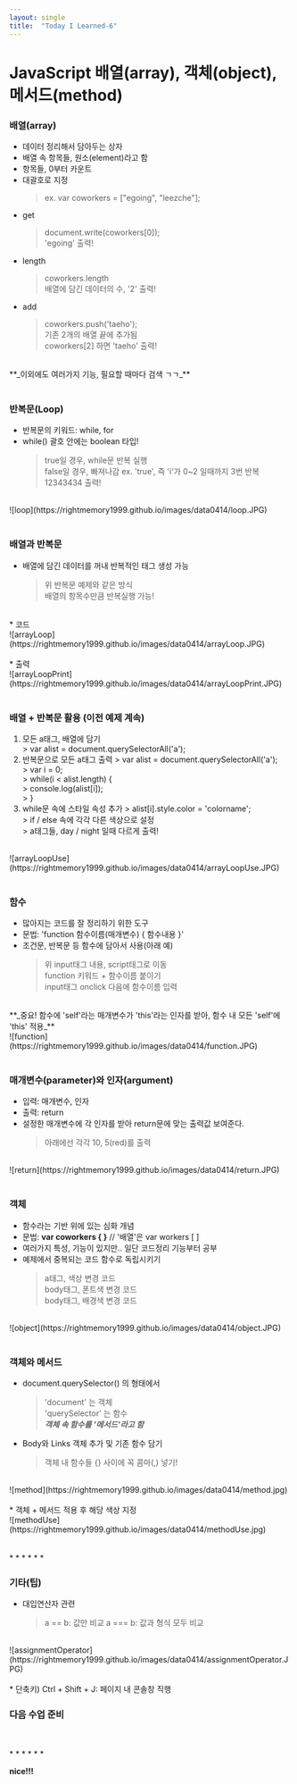 ```yaml
---
layout: single
title:  "Today I Learned-6"
---
```


# JavaScript 배열(array), 객체(object), 메서드(method)


### 배열(array)
  * 데이터 정리해서 담아두는 상자
  * 배열 속 항목들, 원소(element)라고 함
  * 항목들, 0부터 카운트
  * 대괄호로 지정
    > ex. var coworkers = ["egoing", "leezche"];
  * get
    > document.write(coworkers[0]); <br>
    > 'egoing' 출력!
  * length
    > coworkers.length <br>
    > 배열에 담긴 데이터의 수, '2' 출력!
  * add
    > coworkers.push('taeho'); <br>
    > 기존 2개의 배열 끝에 추가됨 <br>
    > coworkers[2] 하면 'taeho' 출력! <br>
<br>
 **_이외에도 여러가지 기능, 필요할 때마다 검색 ㄱㄱ_**
 
 <br>
 <br>
 
 ### 반복문(Loop)
  * 반복문의 키워드: while, for
  * while() 괄호 안에는 boolean 타입!
    > true일 경우, while문 반복 실행 <br>
    > false일 경우, 빠져나감
      > ex. 'true', 즉 'i'가 0~2 일때까지 3번 반복 <br>
      > 12343434 출력!
<br>
![loop](https://rightmemory1999.github.io/images/data0414/loop.JPG)
<br>
<br>

### 배열과 반복문
  * 배열에 담긴 데이터를 꺼내 반복적인 태그 생성 가능
    > 위 반복문 예제와 같은 방식 <br>
    > 배열의 항목수만큼 반복실행 가능!
<br>
  * 코드 <br>
![arrayLoop](https://rightmemory1999.github.io/images/data0414/arrayLoop.JPG)
<br>
<br>
  * 출력 <br>
![arrayLoopPrint](https://rightmemory1999.github.io/images/data0414/arrayLoopPrint.JPG)
<br>
<br>

### 배열 + 반복문 활용 (이전 예제 계속)
  1. 모든 a태그, 배열에 담기 <br>
    > var alist = document.querySelectorAll('a');
  2. 반복문으로 모든 a태그 출력
    > var alist = document.querySelectorAll('a'); <br>
    > var i = 0; <br>
    > while(i < alist.length) {  <br>
    > console.log(alist[i]); <br>
    > }
  3. while문 속에 스타일 속성 추가
    > alist[i].style.color = 'colorname'; <br>
    > if / else 속에 각각 다른 색상으로 설정 <br>
    > a태그들, day / night 일때 다르게 출력!
<br>
![arrayLoopUse](https://rightmemory1999.github.io/images/data0414/arrayLoopUse.JPG)
<br>
<br>

### 함수
  * 많아지는 코드를 잘 정리하기 위한 도구
  * 문법: 'function 함수이름(매개변수) { 함수내용 }'
  * 조건문, 반복문 등 함수에 담아서 사용(아래 예)
    > 위 input태그 내용, script태그로 이동 <br>
    > function 키워드 + 함수이름  붙이기 <br>
    > input태그 onclick 다음에 함수이름 입력 <br>
<br>
**_중요! 함수에 'self'라는 매개변수가 'this'라는 인자를 받아, 함수 내 모든 'self'에 'this' 적용_**
<br>
![function](https://rightmemory1999.github.io/images/data0414/function.JPG)
<br>
<br>

### 매개변수(parameter)와 인자(argument)
  * 입력: 매개변수, 인자
  * 출력: return
  * 설정한 매개변수에 각 인자를 받아 return문에 맞는 출력값 보여준다.
    > 아래에선 각각 10, 5(red)를 출력
<br>
![return](https://rightmemory1999.github.io/images/data0414/return.JPG)
<br>
<br>

### 객체
  * 함수라는 기반 위에 있는 심화 개념
  * 문법: **var coworkers { }** // '배열'은 var workers [  ]
  * 여러가지 특성, 기능이 있지만.. 일단 코드정리 기능부터 공부 <br>
  * 예제에서 중복되는 코드 함수로 독립시키기
    > a태그, 색상 변경 코드 <br>
    > body태그, 폰트색 변경 코드 <br>
    > body태그, 배경색 변경 코드
<br>
![object](https://rightmemory1999.github.io/images/data0414/object.JPG)
<br>
<br>

### 객체와 메서드
  * document.querySelector() 의 형태에서
    > 'document' 는 객체 <br>
    > 'querySelector' 는 함수 <br>
    > **_객체 속 함수를 '메서드'라고 함_**
  * Body와 Links 객체 추가 및 기존 함수 담기
    > 객체 내 함수들 {} 사이에 꼭 콤마(,) 넣기!
<br>
![method](https://rightmemory1999.github.io/images/data0414/method.jpg)
<br>
<br>
  * 객체 + 메서드 적용 후 해당 색상 지정
<br>
![methodUse](https://rightmemory1999.github.io/images/data0414/methodUse.jpg)
<br>
<br>

<br>
* * *
* * *
<br>

### 기타(팁)
  * 대입연산자 관련
    > a == b: 값만 비교
    > a === b: 값과 형식 모두 비교
<br>
![assignmentOperator](https://rightmemory1999.github.io/images/data0414/assignmentOperator.JPG)
<br>
<br>
  * 단축키) Ctrl + Shift + J: 페이지 내 콘솔창 직행
<br>

### 다음 수업 준비

<br>
<br>
* * *
* * *
<br>

**nice!!!**
